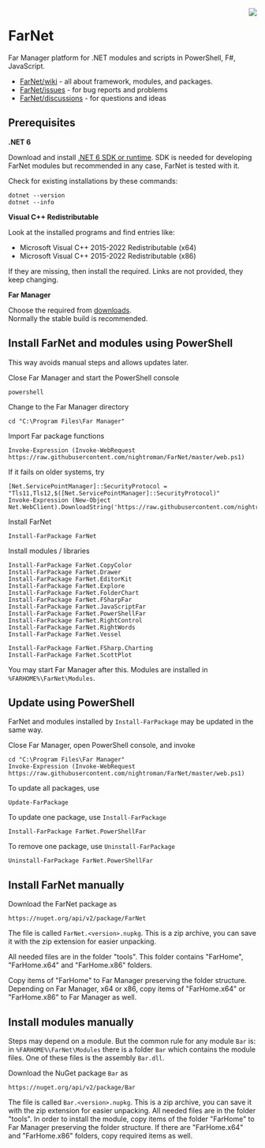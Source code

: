 ﻿<img src="https://raw.githubusercontent.com/wiki/nightroman/FarNet/images/FarNetLogo.png" align="right"/>

# FarNet

Far Manager platform for .NET modules and scripts in PowerShell, F#, JavaScript.

- [FarNet/wiki](https://github.com/nightroman/FarNet/wiki) - all about framework, modules, and packages.
- [FarNet/issues](https://github.com/nightroman/FarNet/issues) - for bug reports and problems
- [FarNet/discussions](https://github.com/nightroman/FarNet/discussions) - for questions and ideas

## Prerequisites

**.NET 6**

Download and install [.NET 6 SDK or runtime](https://dotnet.microsoft.com/en-us/download/dotnet/6.0).
SDK is needed for developing FarNet modules but recommended in any case, FarNet is tested with it.

Check for existing installations by these commands:

    dotnet --version
    dotnet --info

**Visual C++ Redistributable**

Look at the installed programs and find entries like:

- Microsoft Visual C++ 2015-2022 Redistributable (x64)
- Microsoft Visual C++ 2015-2022 Redistributable (x86)

If they are missing, then install the required.
Links are not provided, they keep changing.

**Far Manager**

Choose the required from [downloads](https://www.farmanager.com/download.php?l=en).\
Normally the stable build is recommended.


## Install FarNet and modules using PowerShell

This way avoids manual steps and allows updates later.

Close Far Manager and start the PowerShell console

    powershell

Change to the Far Manager directory

    cd "C:\Program Files\Far Manager"

Import Far package functions

    Invoke-Expression (Invoke-WebRequest https://raw.githubusercontent.com/nightroman/FarNet/master/web.ps1)

If it fails on older systems, try

    [Net.ServicePointManager]::SecurityProtocol = "Tls11,Tls12,$([Net.ServicePointManager]::SecurityProtocol)"
    Invoke-Expression (New-Object Net.WebClient).DownloadString('https://raw.githubusercontent.com/nightroman/FarNet/master/web.ps1')

Install FarNet

    Install-FarPackage FarNet

Install modules / libraries

    Install-FarPackage FarNet.CopyColor
    Install-FarPackage FarNet.Drawer
    Install-FarPackage FarNet.EditorKit
    Install-FarPackage FarNet.Explore
    Install-FarPackage FarNet.FolderChart
    Install-FarPackage FarNet.FSharpFar
    Install-FarPackage FarNet.JavaScriptFar
    Install-FarPackage FarNet.PowerShellFar
    Install-FarPackage FarNet.RightControl
    Install-FarPackage FarNet.RightWords
    Install-FarPackage FarNet.Vessel

    Install-FarPackage FarNet.FSharp.Charting
    Install-FarPackage FarNet.ScottPlot

You may start Far Manager after this. Modules are installed in `%FARHOME%\FarNet\Modules`.


## Update using PowerShell

FarNet and modules installed by `Install-FarPackage` may be updated in the same way.

Close Far Manager, open PowerShell console, and invoke

    cd "C:\Program Files\Far Manager"
    Invoke-Expression (Invoke-WebRequest https://raw.githubusercontent.com/nightroman/FarNet/master/web.ps1)

To update all packages, use

    Update-FarPackage

To update one package, use `Install-FarPackage`

    Install-FarPackage FarNet.PowerShellFar

To remove one package, use `Uninstall-FarPackage`

    Uninstall-FarPackage FarNet.PowerShellFar


## Install FarNet manually

Download the FarNet package as

    https://nuget.org/api/v2/package/FarNet

The file is called `FarNet.<version>.nupkg`. This is a zip archive, you can
save it with the zip extension for easier unpacking.

All needed files are in the folder "tools". This folder contains "FarHome",
"FarHome.x64" and "FarHome.x86" folders.

Copy items of "FarHome" to Far Manager preserving the folder structure.
Depending on Far Manager, x64 or x86, copy items of "FarHome.x64" or
"FarHome.x86" to Far Manager as well.


## Install modules manually

Steps may depend on a module. But the common rule for any module `Bar` is: in
`%FARHOME%\FarNet\Modules` there is a folder `Bar` which contains the module
files. One of these files is the assembly `Bar.dll`.

Download the NuGet package `Bar` as

    https://nuget.org/api/v2/package/Bar

The file is called `Bar.<version>.nupkg`. This is a zip archive, you can save
it with the zip extension for easier unpacking. All needed files are in the
folder "tools". In order to install the module, copy items of the folder
"FarHome" to Far Manager preserving the folder structure. If there are
"FarHome.x64" and "FarHome.x86" folders, copy required items as well.
